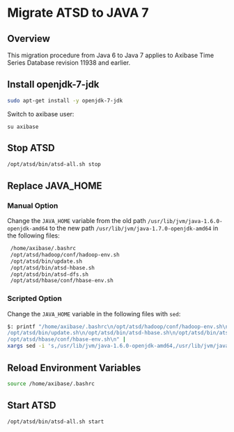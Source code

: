 # Migrate ATSD to JAVA 7

## Overview

This migration procedure from Java 6 to Java 7 applies to Axibase Time
Series Database revision 11938 and earlier.

## Install openjdk-7-jdk

```sh
sudo apt-get install -y openjdk-7-jdk      
```

Switch to axibase user:

```
su axibase
```

## Stop ATSD

```sh
/opt/atsd/bin/atsd-all.sh stop
```

## Replace JAVA_HOME

### Manual Option

Change the `JAVA_HOME` variable from the old path `/usr/lib/jvm/java-1.6.0-openjdk-amd64` to the new path 
`/usr/lib/jvm/java-1.7.0-openjdk-amd64` in the following files:

```sh
 /home/axibase/.bashrc                                                    
 /opt/atsd/hadoop/conf/hadoop-env.sh                                      
 /opt/atsd/bin/update.sh                                                  
 /opt/atsd/bin/atsd-hbase.sh                                              
 /opt/atsd/bin/atsd-dfs.sh                                                
 /opt/atsd/hbase/conf/hbase-env.sh                                        
```

### Scripted Option

Change the `JAVA_HOME` variable in the following files with `sed`:

```sh
$: printf "/home/axibase/.bashrc\n/opt/atsd/hadoop/conf/hadoop-env.sh\n\
/opt/atsd/bin/update.sh\n/opt/atsd/bin/atsd-hbase.sh\n/opt/atsd/bin/atsd-dfs.sh\n\
/opt/atsd/hbase/conf/hbase-env.sh\n" |
xargs sed -i 's,/usr/lib/jvm/java-1.6.0-openjdk-amd64,/usr/lib/jvm/java-1.7.0-openjdk-amd64,g'    
```

## Reload Environment Variables

```sh
source /home/axibase/.bashrc
```

## Start ATSD

```sh
/opt/atsd/bin/atsd-all.sh start
```
